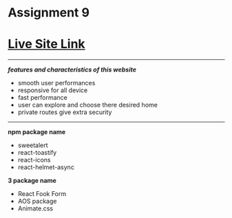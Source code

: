 # Assignment 9

# [Live Site Link]()
-------

***features and characteristics of this website***
- smooth user performances
- responsive for all device
- fast performance
- user can explore and choose there desired home
- private routes give extra security
--------

**npm package name**
- sweetalert
- react-toastify
- react-icons
- react-helmet-async

**3 package name**
- React Fook Form
- AOS package
- Animate.css
